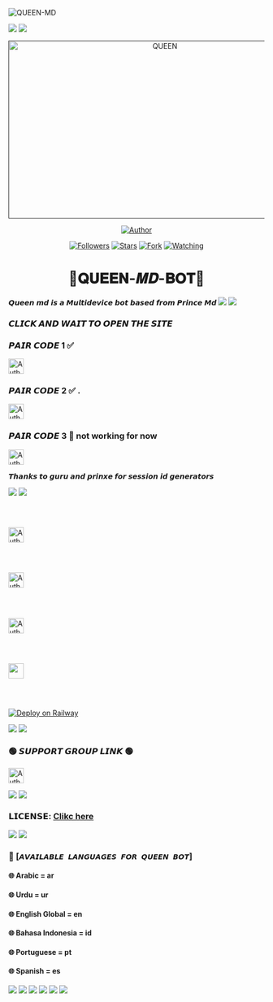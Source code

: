   
![QUEEN-MD](https://readme-typing-svg.demolab.com?font=Garamond&size=20&pause=998&color=skyblue&background=white&right=true&random=true&width=465&lines=HELLO+EVERYONE👋🏻;WELCOME+TO+QUEEN+MD+💙)
  
<a><img src='https://i.imgur.com/LyHic3i.gif'/></a>
<a><img src='https://i.imgur.com/LyHic3i.gif'/></a>

 
 <p align="center">  
  <a href="">
    <img alt="QUEEN" width="600" height="350" src="https://telegra.ph/file/0f5c8ecc4fa05336be42d.jpg">
  </a>
</p>



<p align="center">
<a href="https://github.com/TENNORMODZCODER/QUEEN-MD"><img title="Author" src="https://img.shields.io/badge/𝐐𝐔𝐄𝐄𝐍 𝑴𝑫 𝑩𝑶𝑻-black?style=for-the-badge&logo=github"></a>
<p/>

<p align="center">
<a href="https://github.com/Tennormodzcoder?tab=followers"><img title="Followers" src="https://img.shields.io/github/followers/Tennormodzcoder?label=Followers&style=social"></a>
<a href="https://github.com/TENNORMODZCODER/QUEEN-MD/stargazers/"><img title="Stars" src="https://img.shields.io/github/stars/Tennormodz/QUEEN-MD-BOT?&style=social"></a>
<a href="https://github.com/TENNORMODZCODER/QUEEN-MD/network/members"><img title="Fork" src="https://img.shields.io/github/forks/TENNORMODZCODER/QUEEN-MD?style=social"></a>
<a href="https://github.com/TENNORMODZCODER/QUEEN-MD/watchers"><img title="Watching" src="https://img.shields.io/github/watchers/TENNORMODZCODER/QUEEN-MD?label=Watching&style=social"></a>
</p>


 <h1 align="center">💠𝐐𝐔𝐄𝐄𝐍-𝑴𝑫-𝐁𝐎𝐓💠</h1>
𝙌𝙪𝙚𝙚𝙣 𝙢𝙙 𝙞𝙨 𝙖 𝙈𝙪𝙡𝙩𝙞𝙙𝙚𝙫𝙞𝙘𝙚 𝙗𝙤𝙩 𝙗𝙖𝙨𝙚𝙙 𝙛𝙧𝙤𝙢 𝙋𝙧𝙞𝙣𝙘𝙚 𝙈𝙙
<a><img src='https://i.imgur.com/LyHic3i.gif'/></a>
<a><img src='https://i.imgur.com/LyHic3i.gif'/></a>

### 𝘾𝙇𝙄𝘾𝙆 𝘼𝙉𝘿 𝙒𝘼𝙄𝙏 𝙏𝙊 𝙊𝙋𝙀𝙉 𝙏𝙃𝙀 𝙎𝙄𝙏𝙀

### 𝙋𝘼𝙄𝙍 𝘾𝙊𝘿𝙀 1 ✅
<p align="left">
<a href="https://new-pair-code-princebotz.onrender.com/"><img height= "30" title="Author" src="https://img.shields.io/badge/𝗦𝗘𝗦𝗦𝗜𝗢𝗡-skyblue?style=for-the-badge&logo=render"></a>
<p/>

### 𝙋𝘼𝙄𝙍 𝘾𝙊𝘿𝙀 2 ✅ .
<p align="left">
<a href="https://new-pair-code-princebotz.onrender.com/"><img height= "30" title="Author" src="https://img.shields.io/badge/𝗦𝗘𝗦𝗦𝗜𝗢𝗡-green?style=for-the-badge&logo=render"></a>
<p/>

### 𝙋𝘼𝙄𝙍 𝘾𝙊𝘿𝙀 3 🚫 not working for now
<p align="left">
<a href="https://pairing-code-7oa0.onrender.com/"><img height= "30" title="Author" src="https://img.shields.io/badge/𝗦𝗘𝗦𝗦𝗜𝗢𝗡-red?style=for-the-badge&logo=render"></a>
<p/>

𝙏𝙝𝙖𝙣𝙠𝙨 𝙩𝙤 𝙜𝙪𝙧𝙪 𝙖𝙣𝙙 𝙥𝙧𝙞𝙣𝙭𝙚 𝙛𝙤𝙧 𝙨𝙚𝙨𝙨𝙞𝙤𝙣 𝙞𝙙 𝙜𝙚𝙣𝙚𝙧𝙖𝙩𝙤𝙧𝙨 

<a><img src='https://i.imgur.com/LyHic3i.gif'/></a>
<a><img src='https://i.imgur.com/LyHic3i.gif'/></a>
 
### <br>
<p align="left">
<a href="https://heroku.com/deploy?template=https://github.com/TENNORMODZCODER/QUEEN-MD"><img height= "30" title="Author" src="https://img.shields.io/badge/𝗛𝗘𝗥𝗢𝗞𝗨-9966CC?style=for-the-badge&logo=render"></a>
<p/>
 

### <br>
<p align="left">
<a href="https://repl.it/github/PRINCE-GDS/PRINXE-MD"><img height= "30" title="Author" src="https://img.shields.io/badge/𝗥𝗘𝗣𝗟𝗜𝗧-orange?style=for-the-badge&logo=replit"></a>
<p/>

### <br>
<p align="left">
<a href="https://dashboard.render.com/blueprint/new?repo=https%3A%2F%2Fgithub.com%2FTENNORMODZCODER%2FQUEEN-MD"><img height= "30" title="Author" src="https://img.shields.io/badge/𝗥𝗘𝗡𝗗𝗘𝗥-E6E6FA?style=for-the-badge&logo=render"></a>
<p/>

### <br>
  <p align="left"><a href="https://app.koyeb.com/apps/deploy?type=git&repository=github.com%2FPRINCE-GDS%2FPRINXE-MD&branch=main&nameprincegds&builder=dockerfile&env[DATABASE_URL]=&env[SESSION_ID]=your+sessionid+here&env[MODE]=public&env=[autoRead]=false&env[statusview]=false&env[REMOVEBG_KEY]=your+rmbg+key&env[antidelete]=false"> <img src="https://www.koyeb.com/static/images/deploy/button.svg" height="30"/></a></p>

### <br>
[![Deploy on Railway](https://railway.app/button.svg)](https://railway.app)

<a><img src='https://i.imgur.com/LyHic3i.gif'/></a>
<a><img src='https://i.imgur.com/LyHic3i.gif'/></a>

### 🟢 𝙎𝙐𝙋𝙋𝙊𝙍𝙏 𝙂𝙍𝙊𝙐𝙋 𝙇𝙄𝙉𝙆 🟢
   <p align="left">
      <a href="https://chat.whatsapp.com/Dy45nOiMm8ECJLdIR2wBbB"><img height= "30" length= "10" title="Author" src="https://img.shields.io/badge/Support Group-25D366?style=for-the-badge&logo=whatsApp&logoColor=white"></a>
     <p/>
       
<a><img src='https://i.imgur.com/LyHic3i.gif'/></a>
<a><img src='https://i.imgur.com/LyHic3i.gif'/></a>
### 𝗟𝗜𝗖𝗘𝗡𝗦𝗘: [Clikc here](https://github.com/TENNORMODZCODER/QUEEN-MD/blob/main/LICENSE)
 <a><img src='https://i.imgur.com/LyHic3i.gif'/></a>
  <a><img src='https://i.imgur.com/LyHic3i.gif'/></a>
### 💠 [`𝘼𝙑𝘼𝙄𝙇𝘼𝘽𝙇𝙀 𝙇𝘼𝙉𝙂𝙐𝘼𝙂𝙀𝙎 𝙁𝙊𝙍 𝙌𝙐𝙀𝙀𝙉 𝘽𝙊𝙏`]
#### 🌐 Arabic = ar 
#### 🌐 Urdu = ur
#### 🌐 English Global = en
#### 🌐 Bahasa Indonesia = id
#### 🌐 Portuguese = pt
#### 🌐 Spanish = es
<a><img src='https://i.imgur.com/LyHic3i.gif'/></a>
<a><img src='https://i.imgur.com/LyHic3i.gif'/></a>
<a><img src='https://i.imgur.com/LyHic3i.gif'/></a>
<a><img src='https://i.imgur.com/LyHic3i.gif'/></a>
<a><img src='https://i.imgur.com/LyHic3i.gif'/></a>
<a><img src='https://i.imgur.com/LyHic3i.gif'/></a>











